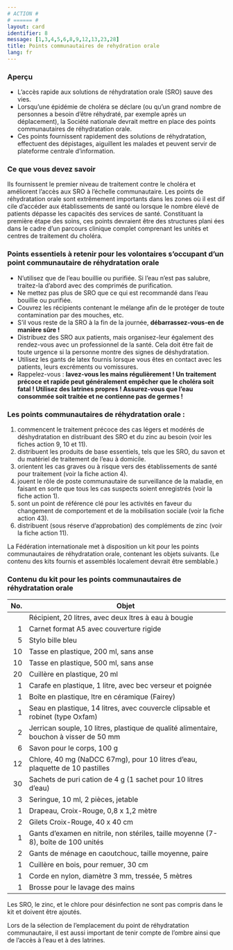 ```yaml
---
# ACTION #
# ====== #
layout: card
identifier: 8
message: [1,3,4,5,6,8,9,12,13,23,28]
title: Points communautaires de rehydration orale
lang: fr
---
```


### Aperçu

- L’accès rapide aux solutions de réhydratation orale (SRO) sauve des vies.
- Lorsqu’une épidémie de choléra se déclare (ou qu’un grand nombre de personnes a besoin d’être réhydraté, par exemple après un déplacement), la Société nationale devrait mettre en place des points communautaires de réhydratation orale.
- Ces points fournissent rapidement des solutions de réhydratation, effectuent des dépistages, aiguillent les malades et peuvent servir de plateforme centrale d’information.

### Ce que vous devez savoir

Ils fournissent le premier niveau de traitement contre le choléra et améliorent l’accès aux SRO à l’échelle communautaire. Les points de réhydratation orale sont extrêmement importants dans les zones où il est dif cile d’accéder aux établissements de santé ou lorsque le nombre élevé de patients dépasse les capacités des services de santé. Constituant la première étape des soins, ces points devraient être des structures plani ées dans le cadre d’un parcours clinique complet comprenant les unités et centres de traitement du choléra.

### Points essentiels à retenir pour les volontaires s’occupant d’un point communautaire de réhydratation orale

- N’utilisez que de l’eau bouillie ou purifiée. Si l’eau n’est pas salubre, traitez-la d’abord avec des comprimés de purification.
- Ne mettez pas plus de SRO que ce qui est recommandé dans l’eau bouillie ou purifiée.
- Couvrez les récipients contenant le mélange afin de le protéger de toute contamination par des mouches, etc.
- S’il vous reste de la SRO à la fin de la journée, **débarrassez-vous-en de manière sûre !**
- Distribuez des SRO aux patients, mais organisez-leur également des rendez-vous avec un professionnel de la santé. Cela doit être fait de toute urgence si la personne montre des signes de déshydratation.
- Utilisez les gants de latex fournis lorsque vous êtes en contact avec les patients, leurs excréments ou vomissures.
- Rappelez-vous : **lavez-vous les mains régulièrement ! Un traitement précoce et rapide peut généralement empêcher que le choléra soit fatal ! Utilisez des latrines propres ! Assurez-vous que l’eau consommée soit traitée et ne contienne pas de germes !**

### Les points communautaires de réhydratation orale :
1. commencent le traitement précoce des cas légers et modérés de déshydratation en distribuant des SRO et du zinc au besoin (voir les fiches action 9, 10 et 11).
2. distribuent les produits de base essentiels, tels que les SRO, du savon et du matériel de traitement de l’eau à domicile.
3. orientent les cas graves ou à risque vers des établissements de santé pour traitement (voir la fiche action 4).
4. jouent le rôle de poste communautaire de surveillance de la maladie, en faisant en sorte que tous les cas suspects soient enregistrés (voir la fiche action 1).
5. sont un point de référence clé pour les activités en faveur du changement de comportement et de la mobilisation sociale (voir la fiche action 43).
6. distribuent (sous réserve d’approbation) des compléments de zinc (voir la fiche action 11).

La Fédération internationale met à disposition un kit pour les points communautaires de réhydratation orale, contenant les objets suivants. (Le contenu des kits fournis et assemblés localement devrait être semblable.)

### Contenu du kit pour les points communautaires de réhydratation orale

| No. | Objet|
|---:|---|
|  | Récipient, 20 litres, avec deux  ltres à eau à bougie
| 1 | Carnet format A5 avec couverture rigide
| 5 | Stylo bille bleu
| 10 | Tasse en plastique, 200 ml, sans anse
| 10 | Tasse en plastique, 500 ml, sans anse
| 20 | Cuillère en plastique, 20 ml
| 1 | Carafe en plastique, 1 litre, avec bec verseur et poignée
| 1 | Boîte en plastique,  ltre en céramique (Fairey)
| 1 | Seau en plastique, 14 litres, avec couvercle clipsable et robinet (type Oxfam)
| 2 | Jerrican souple, 10 litres, plastique de qualité alimentaire, bouchon à visser de 50 mm
| 6 | Savon pour le corps, 100 g
| 12 | Chlore, 40 mg (NaDCC 67mg), pour 10 litres d’eau, plaquette de 10 pastilles
| 30 | Sachets de puri cation de 4 g (1 sachet pour 10 litres d’eau)
| 3 | Seringue, 10 ml, 2 pièces, jetable
| 1 | Drapeau, Croix-Rouge, 0,8 x 1,2 mètre
| 2 | Gilets Croix-Rouge, 40 x 40 cm
| 1 | Gants d’examen en nitrile, non stériles, taille moyenne (7-8), boîte de 100 unités
| 2 | Gants de ménage en caoutchouc, taille moyenne, paire
| 1 | Cuillère en bois, pour remuer, 30 cm
| 1 | Corde en nylon, diamètre 3 mm, tressée, 5 mètres
| 1 | Brosse pour le lavage des mains

Les SRO, le zinc, et le chlore pour désinfection ne sont pas compris dans le kit et doivent être ajoutés.

Lors de la sélection de l’emplacement du point de réhydratation communautaire, il est aussi important de tenir compte de l’ombre ainsi que de l’accès à l’eau et à des latrines.
